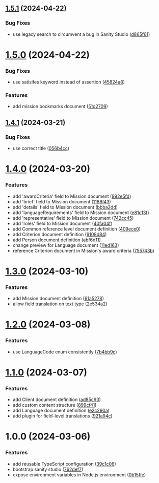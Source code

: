 ## [1.5.1](https://github.com/aldra-consulting/sanity-studio-web/compare/1.5.0...1.5.1) (2024-04-22)


### Bug Fixes

* use legacy search to circumvent a bug in Sanity Studio ([d865f61](https://github.com/aldra-consulting/sanity-studio-web/commit/d865f610b8bff0b66cb2a9c7ee920d8868547f03))

# [1.5.0](https://github.com/aldra-consulting/sanity-studio-web/compare/1.4.1...1.5.0) (2024-04-22)


### Bug Fixes

* use satisifes keyword instead of assertion ([45824a8](https://github.com/aldra-consulting/sanity-studio-web/commit/45824a81f016cec0904b5d9d1085b4ca790881b9))


### Features

* add mission bookmarks document ([51d2709](https://github.com/aldra-consulting/sanity-studio-web/commit/51d270956d2eb613f17eab22525be5d42a7191e5))

## [1.4.1](https://github.com/aldra-consulting/sanity-studio-web/compare/1.4.0...1.4.1) (2024-03-21)


### Bug Fixes

* use correct title ([056b4cc](https://github.com/aldra-consulting/sanity-studio-web/commit/056b4cccd038120af5f73fe221fe372c3fc2bffc))

# [1.4.0](https://github.com/aldra-consulting/sanity-studio-web/compare/1.3.0...1.4.0) (2024-03-20)


### Features

* add 'awardCriteria' field to Mission document ([992e5fd](https://github.com/aldra-consulting/sanity-studio-web/commit/992e5fd1c7903e223fe8a30e310c6d20191bd65d))
* add 'brief' field to Mission document ([1188f43](https://github.com/aldra-consulting/sanity-studio-web/commit/1188f437c80ee0bc2711bdcea1c8d84a19789c5f))
* add 'details' field to Mission document ([bbba2dd](https://github.com/aldra-consulting/sanity-studio-web/commit/bbba2dde6edcda69b89a553569697debf0e4e481))
* add 'languageRequirements' field to Mission document ([e81c13f](https://github.com/aldra-consulting/sanity-studio-web/commit/e81c13ff9d11e4c8238b43010fd3490b84ecc0cc))
* add 'representative' field to Mission document ([742cc45](https://github.com/aldra-consulting/sanity-studio-web/commit/742cc45009574fb6ec90593a8510286c5a11a0b3))
* add 'roles' field to Mission document ([40fa04f](https://github.com/aldra-consulting/sanity-studio-web/commit/40fa04f4b080315eed8c6d63574c5d56a3cd53c5))
* add Common reference level document definition ([409ece0](https://github.com/aldra-consulting/sanity-studio-web/commit/409ece0fcbd8493ddd1c13d4bf116a9e473edff8))
* add Criterion document definition ([9108d84](https://github.com/aldra-consulting/sanity-studio-web/commit/9108d84537178b0d04bc6b02065f9ba36dce88a1))
* add Person document definition ([abf6d11](https://github.com/aldra-consulting/sanity-studio-web/commit/abf6d11563abf1937fab02ffec16117b3eae3f64))
* change preview for Language document ([11ed163](https://github.com/aldra-consulting/sanity-studio-web/commit/11ed163306ae0b3adb724fef67d4129ce143ca01))
* reference Criterion document in Mission's award criteria ([755743b](https://github.com/aldra-consulting/sanity-studio-web/commit/755743b7798a36d163900cb1f9c4ae37f983762f))

# [1.3.0](https://github.com/aldra-consulting/sanity-studio-web/compare/1.2.0...1.3.0) (2024-03-10)


### Features

* add Mission document definition ([61a5278](https://github.com/aldra-consulting/sanity-studio-web/commit/61a5278f5f983210bec5f3e133c45bdea645c8c8))
* allow field translation on text type ([2e534a2](https://github.com/aldra-consulting/sanity-studio-web/commit/2e534a29fb3acbf641babaaf7e3275dba6a4edfe))

# [1.2.0](https://github.com/aldra-consulting/sanity-studio-web/compare/1.1.0...1.2.0) (2024-03-08)


### Features

* use LanguageCode enum consistently ([7b4bb9c](https://github.com/aldra-consulting/sanity-studio-web/commit/7b4bb9ca897081ee9272d1c4671f68f7a57db555))

# [1.1.0](https://github.com/aldra-consulting/sanity-studio-web/compare/1.0.0...1.1.0) (2024-03-07)


### Features

* add Client document definition ([ad85c93](https://github.com/aldra-consulting/sanity-studio-web/commit/ad85c9358503e893a088c05201438a720aa217b2))
* add custom content structure ([899cf41](https://github.com/aldra-consulting/sanity-studio-web/commit/899cf4156adbb4770f93af5c31e51a93a9eb3b2e))
* add Language document definition ([e2c290a](https://github.com/aldra-consulting/sanity-studio-web/commit/e2c290a22695b2ede8b24480aa73dfe5dfae3d44))
* add plugin for field-level translations ([921a94c](https://github.com/aldra-consulting/sanity-studio-web/commit/921a94c593f586c70c481f3c7140bd0a6a0d6683))

# 1.0.0 (2024-03-06)


### Features

* add reusable TypeScript configuration ([39c1c06](https://github.com/aldra-consulting/sanity-studio-web/commit/39c1c066e75143501b5c6840ce002543337b1001))
* bootstrap sanity studio ([762def7](https://github.com/aldra-consulting/sanity-studio-web/commit/762def7537bad8b428653dcecfa1990f121448e1))
* expose environment variables in Node.js environment ([0b15ffe](https://github.com/aldra-consulting/sanity-studio-web/commit/0b15ffeffaebb2bd4498ddde289c108a19bac03c))
